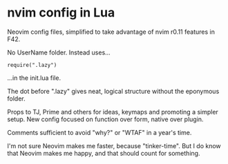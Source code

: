 # nvim config in Lua
Neovim config files, simplified to take advantage of nvim r0.11 features in F42.

No UserName folder. Instead uses...
```
require(".lazy")
```
...in the init.lua file.

The dot before ".lazy" gives neat, logical structure without the eponymous folder.

Props to TJ, Prime and others for ideas, keymaps and promoting a simpler setup.
New config focused on function over form, native over plugin.

Comments sufficient to avoid "why?" or "WTAF" in a year's time.

I'm not sure Neovim makes me faster, because "tinker-time".
But I do know that Neovim makes me happy, and that should count for something.

